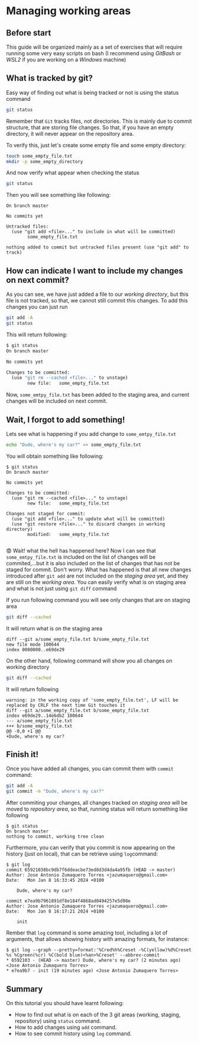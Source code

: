 # Managing working areas

## Before start
This guide will be organized mainly as a set of exercises that will require running some very easy scripts on bash (I recommend using _GitBash_ or _WSL2_ if you are working on a _Windows_ machine)

## What is tracked by git?
Easy way of finding out what is being tracked or not is using the status command
```bash
git status
```

Remember that `Git` tracks files, not directories. This is mainly due to commit structure, that are storing file changes.
So that, if you have an empty directory, it will never appear on the repository area.

To verify this, just let's create some empty file and some empty directory:
```bash
touch some_empty_file.txt
mkdir -p some_empty_directory
```

And now verify what appear when checking the status
```bash
git status
```

Then you will see something like following:
```shell
On branch master                                                
                                                                
No commits yet                                                  
                                                                
Untracked files:                                                
  (use "git add <file>..." to include in what will be committed)
        some_empty_file.txt

nothing added to commit but untracked files present (use "git add" to track)
```

## How can indicate I want to include my changes on next commit?
As you can see, we have just added a file to our _working directory_, but this file is not tracked, so that, we cannot still commit this changes.
To add this changes you can just run
```bash
git add -A
git status
```

This will return following:
```bash
$ git status
On branch master

No commits yet

Changes to be committed:
  (use "git rm --cached <file>..." to unstage)
        new file:   some_empty_file.txt
```

Now, `some_emtpy_file.txt` has been added to the staging area, and current changes will be included on next commit.

## Wait, I forgot to add something!
Lets see what is happening if you add change to `some_emtpy_file.txt`
```bash
echo "Dude, where's my car?" >> some_empty_file.txt
```

You will obtain something like following:
```shell
$ git status
On branch master

No commits yet

Changes to be committed:
  (use "git rm --cached <file>..." to unstage)
        new file:   some_empty_file.txt

Changes not staged for commit:
  (use "git add <file>..." to update what will be committed)
  (use "git restore <file>..." to discard changes in working directory)
        modified:   some_empty_file.txt


```
😨 Wait! what the hell has happened here?
Now I can see that `some_emtpy_file.txt` is included on the list of changes will be commited,...but it is also included on the list of changes that has not be staged for commit.
Don't worry. What has happened is that all new changes introduced after `git add` are not included on the _staging area_ yet, and they are still on the _working area_.
You can easily verify what is on staging area and what is not just using `git diff` command

If you run following command you will see only changes that are on staging area
```bash
git diff --cached
```
It will return what is on the staging area
```shell
diff --git a/some_empty_file.txt b/some_empty_file.txt
new file mode 100644
index 0000000..e69de29
```

On the other hand, following command will show you all changes on working directory
```bash
git diff --cached
```
It will return following
```shell
warning: in the working copy of 'some_empty_file.txt', LF will be replaced by CRLF the next time Git touches it
diff --git a/some_empty_file.txt b/some_empty_file.txt
index e69de29..14e6db2 100644
--- a/some_empty_file.txt
+++ b/some_empty_file.txt
@@ -0,0 +1 @@
+Dude, where's my car?
```

## Finish it!
Once you have added all changes, you can commit them with `commit` command:
```bash
git add -A
git commit -m "Dude, where's my car?"
```

After commiting your changes, all changes tracked on _staging area_ will be moved to _repository area_, so that, running status will return something like following
```shell
$ git status                                                         
On branch master
nothing to commit, working tree clean
```

Furthermore, you can verify that you commit is now appearing on the history (just on local), that can be retrieve using `log`command:
```shell
$ git log
commit 65921038bc9db7f6ddeacbe73ed8d3d4da4a95fb (HEAD -> master)
Author: Jose Antonio Zumaquero Torres <jazumaquero@gmail.com>
Date:   Mon Jan 8 16:33:45 2024 +0100

    Dude, where's my car?

commit e7ea9b7961891df8e184f4868ad0494257e5d98e
Author: Jose Antonio Zumaquero Torres <jazumaquero@gmail.com>
Date:   Mon Jan 8 16:17:21 2024 +0100

    init

```

Rember that `log` command is some amazing tool, including a lot of arguments, that allows showing history with amazing formats, for instance:
```shell
$ git log --graph --pretty=format:'%Cred%h%Creset -%C(yellow)%d%Creset %s %Cgreen(%cr) %C(bold blue)<%an>%Creset' --abbrev-commit
* 6592103 - (HEAD -> master) Dude, where's my car? (2 minutes ago) <Jose Antonio Zumaquero Torres>
* e7ea9b7 - init (19 minutes ago) <Jose Antonio Zumaquero Torres>

```

## Summary
On this tutorial you should have learnt following:

* How to find out what is on each of the 3 git areas (working, staging, repository) using `status` command.
* How to add changes using `add` command.
* How to see commit history using `log` command.
